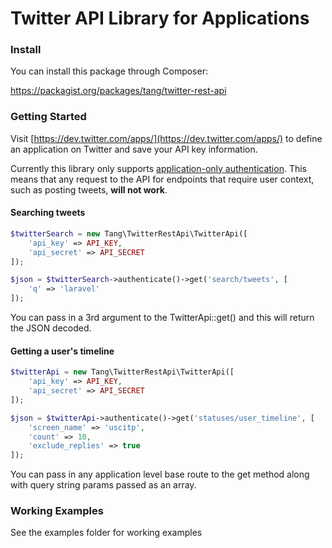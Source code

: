 Twitter API Library for Applications
====================================

### Install

You can install this package through Composer:

https://packagist.org/packages/tang/twitter-rest-api

### Getting Started

Visit [https://dev.twitter.com/apps/](https://dev.twitter.com/apps/) to define an application on Twitter and save your API key information.

Currently this library only supports [application-only authentication](https://dev.twitter.com/docs/auth/application-only-auth). This means that any request to the API for endpoints that require user context, such as posting tweets, __will not work__.

#### Searching tweets

```php
$twitterSearch = new Tang\TwitterRestApi\TwitterApi([
	'api_key' => API_KEY,
	'api_secret' => API_SECRET
]);

$json = $twitterSearch->authenticate()->get('search/tweets', [
	'q' => 'laravel'
]);
```

You can pass in a 3rd argument to the TwitterApi::get() and this will return the JSON decoded.

#### Getting a user's timeline

```php
$twitterApi = new Tang\TwitterRestApi\TwitterApi([
	'api_key' => API_KEY,
	'api_secret' => API_SECRET
]);

$json = $twitterApi->authenticate()->get('statuses/user_timeline', [
	'screen_name' => 'uscitp',
	'count' => 10,
	'exclude_replies' => true
]);
```

You can pass in any application level base route to the get method along with query string params passed as an array.

### Working Examples

See the examples folder for working examples


